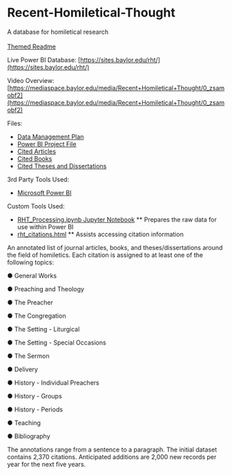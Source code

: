 # Recent-Homiletical-Thought
A database for homiletical research
<br><br>
[Themed Readme](https://josh-been.github.io/Recent-Homiletical-Thought/)

Live Power BI Database: [https://sites.baylor.edu/rht/](https://sites.baylor.edu/rht/)

Video Overview: [https://mediaspace.baylor.edu/media/Recent+Homiletical+Thought/0_zsamobf2](https://mediaspace.baylor.edu/media/Recent+Homiletical+Thought/0_zsamobf2)

Files:
* [Data Management Plan](https://josh-been.github.io/Recent-Homiletical-Thought/DMP-Recent_Homiletical_Thought_Project.docx)
* [Power BI Project File](https://josh-been.github.io/Recent-Homiletical-Thought/rht.pbix)
* [Cited Articles](https://josh-been.github.io/Recent-Homiletical-Thought/RHT-Articles.xlsx)
* [Cited Books](https://josh-been.github.io/Recent-Homiletical-Thought/RHT-Books.xlsx)
* [Cited Theses and Dissertations](https://josh-been.github.io/Recent-Homiletical-Thought/RHT-Theses-and-Dissertations.xlsx)

3rd Party Tools Used:
* [Microsoft Power BI](https://powerbi.microsoft.com/)

Custom Tools Used:
* [RHT_Processing.ipynb Jupyter Notebook](https://github.com/Josh-Been/Recent-Homiletical-Thought/blob/master/RHT_Processing.ipynb)
** Prepares the raw data for use within Power BI
* [rht_citations.html](https://josh-been.github.io/Recent-Homiletical-Thought/rht_citations.html)
** Assists accessing citation information


An annotated list of journal articles, books, and theses/dissertations around the field of homiletics. Each citation is assigned to at least one of the following topics:

●	General Works

●	Preaching and Theology

●	The Preacher

●	The Congregation

●	The Setting - Liturgical

●	The Setting - Special Occasions

●	The Sermon

●	Delivery

●	History - Individual Preachers

●	History - Groups

●	History - Periods

●	Teaching

●	Bibliography

The annotations range from a sentence to a paragraph.
The initial dataset contains 2,370 citations. Anticipated additions are 2,000 new records per year for the next five years.
